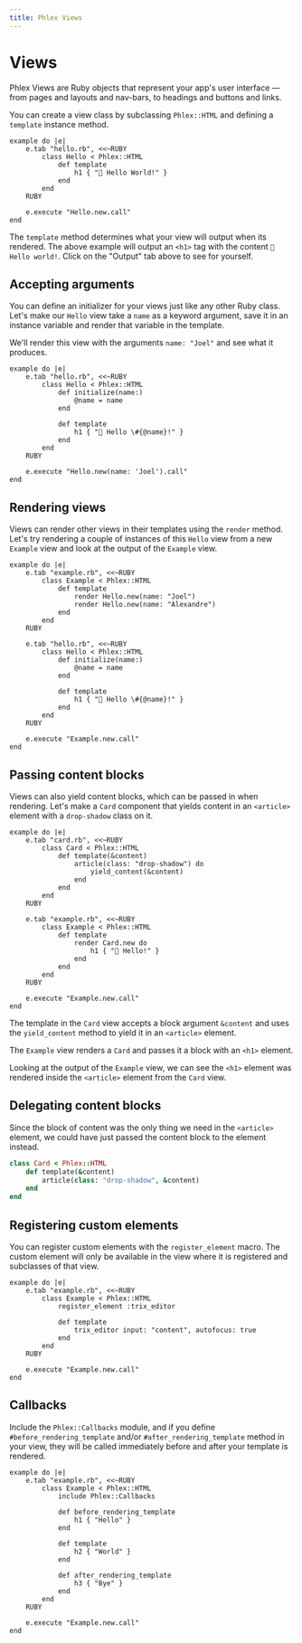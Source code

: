 ```yaml
---
title: Phlex Views
---
```


# Views

Phlex Views are Ruby objects that represent your app's user interface — from pages and layouts and nav-bars, to headings and buttons and links.

You can create a view class by subclassing `Phlex::HTML` and defining a `template` instance method.

```phlex
example do |e|
	e.tab "hello.rb", <<~RUBY
		class Hello < Phlex::HTML
			def template
				h1 { "👋 Hello World!" }
			end
		end
	RUBY

	e.execute "Hello.new.call"
end
```

The `template` method determines what your view will output when its rendered. The above example will output an `<h1>` tag with the content `👋 Hello world!`. Click on the "Output" tab above to see for yourself.

## Accepting arguments

You can define an initializer for your views just like any other Ruby class. Let's make our `Hello` view take a `name` as a keyword argument, save it in an instance variable and render that variable in the template.

We'll render this view with the arguments `name: "Joel"` and see what it produces.

```phlex
example do |e|
	e.tab "hello.rb", <<~RUBY
		class Hello < Phlex::HTML
			def initialize(name:)
				@name = name
			end

			def template
				h1 { "👋 Hello \#{@name}!" }
			end
		end
	RUBY

	e.execute "Hello.new(name: 'Joel').call"
end
```

## Rendering views

Views can render other views in their templates using the `render` method. Let's try rendering a couple of instances of this `Hello` view from a new `Example` view and look at the output of the `Example` view.

```phlex
example do |e|
	e.tab "example.rb", <<~RUBY
		class Example < Phlex::HTML
			def template
				render Hello.new(name: "Joel")
				render Hello.new(name: "Alexandre")
			end
		end
	RUBY

	e.tab "hello.rb", <<~RUBY
		class Hello < Phlex::HTML
			def initialize(name:)
				@name = name
			end

			def template
				h1 { "👋 Hello \#{@name}!" }
			end
		end
	RUBY

	e.execute "Example.new.call"
end
```

## Passing content blocks

Views can also yield content blocks, which can be passed in when rendering. Let's make a `Card` component that yields content in an `<article>` element with a `drop-shadow` class on it.

```phlex
example do |e|
	e.tab "card.rb", <<~RUBY
		class Card < Phlex::HTML
			def template(&content)
				article(class: "drop-shadow") do
					yield_content(&content)
				end
			end
		end
	RUBY

	e.tab "example.rb", <<~RUBY
		class Example < Phlex::HTML
			def template
				render Card.new do
					h1 { "👋 Hello!" }
				end
			end
		end
	RUBY

	e.execute "Example.new.call"
end
```

The template in the `Card` view accepts a block argument `&content` and uses the `yield_content` method to yield it in an `<article>` element.

The `Example` view renders a `Card` and passes it a block with an `<h1>` element.

Looking at the output of the `Example` view, we can see the `<h1>` element was rendered inside the `<article>` element from the `Card` view.

## Delegating content blocks

Since the block of content was the only thing we need in the `<article>` element, we could have just passed the content block to the element instead.

```ruby
class Card < Phlex::HTML
	def template(&content)
		article(class: "drop-shadow", &content)
	end
end
```

## Registering custom elements

You can register custom elements with the `register_element` macro. The custom element will only be available in the view where it is registered and subclasses of that view.

```phlex
example do |e|
	e.tab "example.rb", <<~RUBY
		class Example < Phlex::HTML
			register_element :trix_editor

			def template
				trix_editor input: "content", autofocus: true
			end
		end
	RUBY

	e.execute "Example.new.call"
end
```

## Callbacks

Include the `Phlex::Callbacks` module, and if you define `#before_rendering_template` and/or `#after_rendering_template` method in your view, they will be called immediately before and after your template is rendered.

```phlex
example do |e|
	e.tab "example.rb", <<~RUBY
		class Example < Phlex::HTML
			include Phlex::Callbacks

			def before_rendering_template
				h1 { "Hello" }
			end

			def template
				h2 { "World" }
			end

			def after_rendering_template
				h3 { "Bye" }
			end
		end
	RUBY

	e.execute "Example.new.call"
end
```
